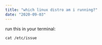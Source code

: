 ```yaml
---
title: "which linux distro am i running?"
date: "2020-09-03"
---
```


run this in your terminal:

```
cat /etc/issue
```
